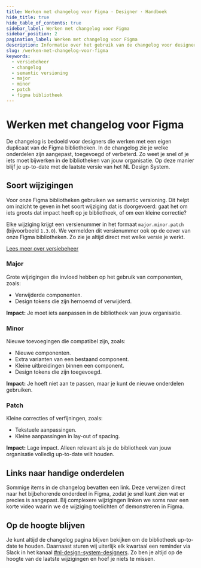 ```yaml
---
title: Werken met changelog voor Figma · Designer · Handboek
hide_title: true
hide_table_of_contents: true
sidebar_label: Werken met changelog voor Figma
sidebar_position: 2
pagination_label: Werken met changelog voor Figma
description: Informatie over het gebruik van de changelog voor designers die werken met een duplicaat van de Figma bibliotheek.
slug: /werken-met-changelog-voor-figma
keywords:
  - versiebeheer
  - changelog
  - semantic versioning
  - major
  - minor
  - patch
  - figma bibliotheek
---
```


# Werken met changelog voor Figma

De changelog is bedoeld voor designers die werken met een eigen duplicaat van de Figma bibliotheken. In de changelog zie je welke onderdelen zijn aangepast, toegevoegd of verbeterd. Zo weet je snel of je iets moet bijwerken in de bibliotheken van jouw organisatie. Op deze manier blijf je up-to-date met de laatste versie van het NL Design System.

<!--
[Bekijk de changelog](#)
-->

## Soort wijzigingen

Voor onze Figma bibliotheken gebruiken we semantic versioning. Dit helpt om inzicht te geven in het soort wijziging dat is doorgevoerd: gaat het om iets groots dat impact heeft op je bibliotheek, of om een kleine correctie?

Elke wijziging krijgt een versienummer in het formaat `major.minor.patch` (bijvoorbeeld `1.3.0`). We vermelden dit versienummer ook op de cover van onze Figma bibliotheken. Zo zie je altijd direct met welke versie je werkt.

[Lees meer over versiebeheer](https://nldesignsystem.nl/handboek/designer/nieuwe-versie-publiceren/versiebeheer-voor-design-tokens)

### Major

Grote wijzigingen die invloed hebben op het gebruik van componenten, zoals:

- Verwijderde componenten.
- Design tokens die zijn hernoemd of verwijderd.

**Impact:** Je moet iets aanpassen in de bibliotheek van jouw organisatie.

### Minor

Nieuwe toevoegingen die compatibel zijn, zoals:

- Nieuwe componenten.
- Extra varianten van een bestaand component.
- Kleine uitbreidingen binnen een component.
- Design tokens die zijn toegevoegd.

**Impact:** Je hoeft niet aan te passen, maar je kunt de nieuwe onderdelen gebruiken.

### Patch

Kleine correcties of verfijningen, zoals:

- Tekstuele aanpassingen.
- Kleine aanpassingen in lay-out of spacing.

**Impact:** Lage impact. Alleen relevant als je de bibliotheek van jouw organisatie volledig up-to-date wilt houden.

## Links naar handige onderdelen

Sommige items in de changelog bevatten een link. Deze verwijzen direct naar het bijbehorende onderdeel in Figma, zodat je snel kunt zien wat er precies is aangepast. Bij complexere wijzigingen linken we soms naar een korte video waarin we de wijziging toelichten of demonstreren in Figma.

## Op de hoogte blijven

Je kunt altijd de changelog pagina blijven bekijken om de bibliotheek up-to-date te houden. Daarnaast sturen wij uiterlijk elk kwartaal een reminder via Slack in het kanaal [#nl-design-system-designers](https://codefornl.slack.com/archives/C01D78C2E4E). Zo ben je altijd op de hoogte van de laatste wijzigingen en hoef je niets te missen.

